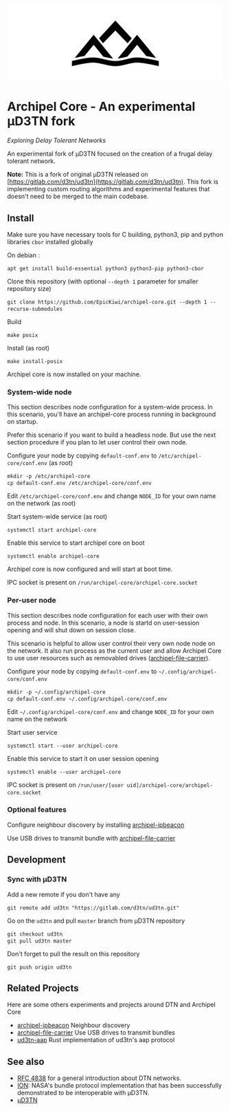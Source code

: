 ![Archipel core logo : 3 spikes above a wave](./doc/logo_banner.svg)

# Archipel Core - An experimental µD3TN fork

*Exploring Delay Tolerant Networks*

An experimental fork of µD3TN focused on the creation of a frugal delay tolerant network.

**Note:** This is a fork of original µD3TN released on [https://gitlab.com/d3tn/ud3tn](https://gitlab.com/d3tn/ud3tn). This fork is implementing custom routing algorithms and experimental features that doesn't need to be merged to the main codebase.

## Install

Make sure you have necessary tools for C building, python3, pip and python libraries `cbor` installed globally

On debian :

```
apt get install build-essential python3 python3-pip python3-cbor
```

Clone this repository (with optional `--depth 1` parameter for smaller repository size)

```sh-session
git clone https://github.com/EpicKiwi/archipel-core.git --depth 1 --recurse-submodules
```

Build

```sh-session
make posix
```

Install (as root)

```sh-session
make install-posix
```

Archipel core is now installed on your machine.

### System-wide node

This section describes node configuration for a system-wide process. In this scenario, you'll have an archipel-core process running in background on startup.

Prefer this scenario if you want to build a headless node. But use the next section procedure if you plan to let user control their own node.

Configure your node by copying `default-conf.env` to `/etc/archipel-core/conf.env` (as root)

```sh-session
mkdir -p /etc/archipel-core
cp default-conf.env /etc/archipel-core/conf.env
```

Edit `/etc/archipel-core/conf.env` and change `NODE_ID` for your own name on the network (as root)

Start system-wide service (as root)

```sh-session
systemctl start archipel-core
```

Enable this service to start archipel core on boot

```sh-session
systemctl enable archipel-core
```

Archipel core is now configured and will start at boot time.

IPC socket is present on `/run/archipel-core/archipel-core.socket`

### Per-user node

This section describes node configuration for each user with their own process and node. In this scenario, a node is startd on user-session opening and will shut down on session close.

This scenario is helpful to allow user control their very own node node on the network. It also run process as the current user and allow Archipel Core to use user resources such as removabled drives ([archipel-file-carrier](https://github.com/EpicKiwi/archipel-file-carrier)).

Configure your node by copying `default-conf.env` to `~/.config/archipel-core/conf.env`

```sh-session
mkdir -p ~/.config/archipel-core
cp default-conf.env ~/.config/archipel-core/conf.env
```

Edit `~/.config/archipel-core/conf.env` and change `NODE_ID` for your own name on the network

Start user service

```sh-session
systemctl start --user archipel-core
```

Enable this service to start it on user session opening

```sh-session
systemctl enable --user archipel-core
```

IPC socket is present on `/run/user/[user uid]/archipel-core/archipel-core.socket`

### Optional features

Configure neighbour discovery by installing [archipel-ipbeacon](https://github.com/EpicKiwi/archipel-ipbeacon#readme)

Use USB drives to transmit bundle with [archipel-file-carrier](https://github.com/EpicKiwi/archipel-file-carrier)

## Development

### Sync with µD3TN

Add a new remote if you don't have any

```
git remote add ud3tn "https://gitlab.com/d3tn/ud3tn.git"
```

Go on the `ud3tn` and pull `master` branch from µD3TN repository

```
git checkout ud3tn
git pull ud3tn master
```

Don't forget to pull the result on this repository

```
git push origin ud3tn
```

## Related Projects

Here are some others experiments and projects around DTN and Archipel Core

* [archipel-ipbeacon](https://github.com/EpicKiwi/archipel-ipbeacon) Neighbour discovery
* [archipel-file-carrier](https://github.com/EpicKiwi/archipel-file-carrier) Use USB drives to transmit bundles
* [ud3tn-aap](https://github.com/EpicKiwi/rust-ud3tn) Rust implementation of ud3tn's aap protocol

## See also

- [RFC 4838](https://datatracker.ietf.org/doc/html/rfc4838) for a general introduction about DTN networks.
- [ION](https://sourceforge.net/projects/ion-dtn/): NASA's bundle protocol implementation that has been successfully demonstrated to be interoperable with µD3TN.
- [µD3TN](https://gitlab.com/d3tn/ud3tn)

